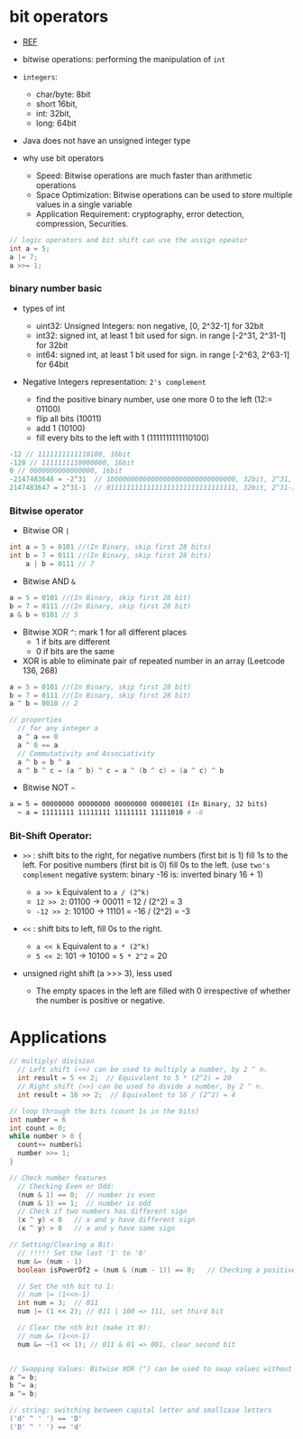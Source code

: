 # bit operators

- [REF](https://www.baeldung.com/java-bitwise-operators)
- bitwise operations: performing the manipulation of `int`

- `integers`: 
  - char/byte: 8bit
  - short 16bit, 
  - int: 32bit, 
  - long: 64bit
-  Java does not have an unsigned integer type 

- why use bit operators
  - Speed: Bitwise operations are much faster than arithmetic operations
  - Space Optimization: Bitwise operations can be used to store multiple values in a single variable
  - Application Requirement: cryptography, error detection, compression, Securities.

```java
// logic operators and bit shift can use the assign opeator
int a = 5;
a |= 7;
a >>= 1;
```

### binary number basic

- types of int

  - uint32: Unsigned Integers: non negative, [0, 2^32-1] for 32bit
  - int32: signed int, at least 1 bit used for sign. in range [-2^31, 2^31-1] for 32bit
  - int64: signed int, at least 1 bit used for sign. in range [-2^63, 2^63-1] for 64bit

- Negative Integers representation: `2's complement`
  - find the positive binary number, use one more 0 to the left (12:= 01100)
  - flip all bits (10011)
  - add 1 (10100)
  - fill every bits to the left with 1 (1111111111110100)

```go
-12 // 1111111111110100, 16bit
-128 // 1111111110000000, 16bit
0 // 0000000000000000, 16bit
-2147483648 = -2^31  // 10000000000000000000000000000000, 32bit, 2^31, smallest negative int32 (MinInt32)
2147483647 = 2^31-1  // 01111111111111111111111111111111, 32bit, 2^31-1, largest int32 (MaxInt32)
```

### Bitwise operator

- Bitwise OR `|`

```java
int a = 5 = 0101 //(In Binary, skip first 28 bits)
int b = 7 = 0111 //(In Binary, skip first 28 bits)
    a | b = 0111 // 7
```

- Bitwise AND `&`

```java
a = 5 = 0101 //(In Binary, skip first 28 bit)
b = 7 = 0111 //(In Binary, skip first 28 bit)
a & b = 0101 // 5
```

- Bitwise XOR `^`: mark 1 for all different places
  - 1 if bits are different
  - 0 if bits are the same
- XOR is able to eliminate pair of repeated number in an array (Leetcode 136, 268)

```java
a = 5 = 0101 //(In Binary, skip first 28 bit)
b = 7 = 0111 //(In Binary, skip first 28 bit)
a ^ b = 0010 // 2

// properties
  // for any integer a
  a ^ a == 0
  a ^ 0 == a
  // Commutativity and Associativity
  a ^ b = b ^ a
  a ^ b ^ c = (a ^ b) ^ c = a ^ (b ^ c) = (a ^ c) ^ b
```

- Bitwise NOT `~`

```bash
a = 5 = 00000000 00000000 00000000 00000101 (In Binary, 32 bits)
  ~ a = 11111111 11111111 11111111 11111010 # -6
```

### Bit-Shift Operator:

- `>>` : shift bits to the right, for negative numbers (first bit is 1) fill 1s to the left. For positive numbers (first bit is 0) fill 0s to the left. (use `two's complement` negative system: binary -16 is: inverted binary 16 + 1)

  - `a >> k` Equivalent to `a / (2^k)`
  - `12 >> 2`: 01100 -> 00011 = 12 / (2^2) = 3
  - `-12 >> 2`: 10100 -> 11101 = -16 / (2^2) = -3

- `<<` : shift bits to left, fill 0s to the right.

  - `a << k` Equivalent to `a * (2^k)`
  - `5 << 2`: 101 -> 10100 = `5 * 2^2` = 20

- unsigned right shift (a >>> 3), less used
  - The empty spaces in the left are filled with 0 irrespective of whether the number is positive or negative.

# Applications

```java
// multiply/ division
  // Left shift (<<) can be used to multiply a number, by 2 ^ n.
  int result = 5 << 2;  // Equivalent to 5 * (2^2) = 20
  // Right shift (>>) can be used to divide a number, by 2 ^ n.
  int result = 16 >> 2;  // Equivalent to 16 / (2^2) = 4

// loop through the bits (count 1s in the bits)
int number = 6
int count = 0;
while number > 0 {
  count+= number&1
  number >>= 1;
}

// Check number features
  // Checking Even or Odd:
  (num & 1) == 0;  // number is even
  (num & 1) == 1;  // number is odd
  // Check if two numbers has different sign
  (x ^ y) < 0   // x and y have different sign
  (x ^ y) > 0   // x and y have same sign

// Setting/Clearing a Bit:
  // !!!!! Set the last '1' to '0'
  num &= (num - 1)
  boolean isPowerOf2 = (num & (num - 1)) == 0;   // Checking a positive number is power of 2:

  // Set the nth bit to 1:
  // num |= (1<<n-1)
  int num = 3;  // 011
  num |= (1 << 2); // 011 | 100 => 111, set third bit

  // Clear the nth bit (make it 0):
  // num &= (1<<n-1)
  num &= ~(1 << 1); // 011 & 01 => 001, clear second bit


// Swapping Values: Bitwise XOR (^) can be used to swap values without using a temporary variable.
a ^= b;
b ^= a;
a ^= b;

// string: switching between capital letter and smallcase letters
('d' ^ ' ') == 'D'
('D' ^ ' ') == 'd'
```
